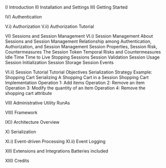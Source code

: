 I) Introduction
II) Installation and Settings
III) Getting Started

IV) Authentication

V.i) Authorization
V.ii) Authorization Tutorial

VI) Sessions and Session Management
VI.i) Session Management
    About Sessions and Session Management
    Relationship among Authentication, Authorization, and Session Management
    Session Properties, Session Risk, Countermeasures
        The Session Token
        Temporal Risks and Countermeasures
            Idle Time
            Time to Live
    Stopping Sessions
    Session Validation
    Session Usage
        Session Initialization
    Session Storage
    Session Events

VI.ii) Session Tutorial
    Tutorial Objectives
    Serialization Strategy
    Example:  Shopping Cart
        Serializing A Shopping Cart in a Session
        Shopping Cart Implementation
        Operation 1:  Add items
        Operation 2:  Remove an item
        Operation 3:  Modify the quantity of an item
        Operation 4:  Remove the shopping cart attribute

VII) Administrative Utility
    RunAs

VIII) Framework

IX)) Architecture Overview

X) Serialization

XI.i) Event-driven Processing
XI.ii) Event Logging

XII) Extensions and Integrations
    Batteries included

XIII) Credits
